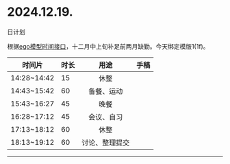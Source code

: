 # 2024.12.19.
日计划

根据[ego模型时间接口](https://gitee.com/hyg/blog/blob/master/timeflow.md)，十二月中上旬补足前两月缺勤。今天绑定模版1(1f)。

| 时间片 | 时长 | 用途 | 手稿 |
| --- | --- | :---: | --- |
| 14:28~14:42 | 15 | 休整 |  |
| 14:43~15:42 | 60 | 备餐、运动 |  |
| 15:43~16:27 | 45 | 晚餐 |  |
| 16:28~17:12 | 45 | 会议、自习 |  |
| 17:13~18:12 | 60 | 休整 |  |
| 18:13~19:12 | 60 | 讨论、整理提交 |  |

---

